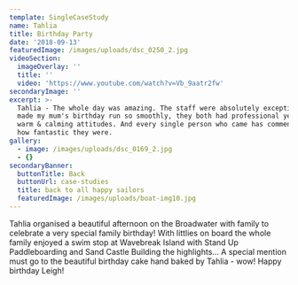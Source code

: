 ```yaml
---
template: SingleCaseStudy
name: Tahlia
title: Birthday Party
date: '2018-09-13'
featuredImage: /images/uploads/dsc_0250_2.jpg
videoSection:
  imageOverlay: ''
  title: ''
  video: 'https://www.youtube.com/watch?v=Vb_9aatr2fw'
secondaryImage: ''
excerpt: >-
  Tahlia - The whole day was amazing. The staff were absolutely exceptional and
  made my mum's birthday run so smoothly, they both had professional yet very
  warm & calming attitudes. And every single person who came has commented on
  how fantastic they were.   
gallery:
  - image: /images/uploads/dsc_0169_2.jpg
  - {}
secondaryBanner:
  buttonTitle: Back
  buttonUrl: case-studies
  title: back to all happy sailors
  featuredImage: /images/uploads/boat-img10.jpg
---
```

Tahlia organised a beautiful afternoon on the Broadwater with family to celebrate a very special family birthday!   With littlies on board the whole family enjoyed a swim stop at Wavebreak Island with Stand Up Paddleboarding and Sand Castle Building the highlights...   A special mention must go to the beautiful birthday cake hand baked by Tahlia - wow!   Happy birthday Leigh!
